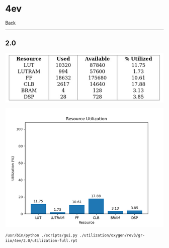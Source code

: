 # 4ev

[Back](<../rev3.md>)

---

## 2.0

<p align="center">
	<img src="../../../../../images/oxygen/rev3/gr-iio/4ev/2.0/table.jpg" />
</p>

<p align="center">
	<img src="../../../../../images/oxygen/rev3/gr-iio/4ev/2.0/graph.png" />
</p>

`/usr/bin/python ./scripts/gui.py ./utilization/oxygen/rev3/gr-iio/4ev/2.0/utilization-full.rpt`


